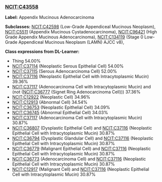 
### [NCIT:C43558](http://purl.obolibrary.org/obo/NCIT_C43558)
**Label:** Appendix Mucinous Adenocarcinoma

**Subclasses:** [NCIT:C42598](http://purl.obolibrary.org/obo/NCIT_C42598) (Low-Grade Appendiceal Mucinous Neoplasm), [NCIT:C5511](http://purl.obolibrary.org/obo/NCIT_C5511) (Appendix Mucinous Cystadenocarcinoma), [NCIT:C96421](http://purl.obolibrary.org/obo/NCIT_C96421) (High Grade Appendix Mucinous Adenocarcinoma), [NCIT:C134119](http://purl.obolibrary.org/obo/NCIT_C134119) (Stage 0 Low-Grade Appendiceal Mucinous Neoplasm (LAMN) AJCC v8), 

**Class expressions from DL-Learner:**

- Thing 54.00%
- [NCIT:C37114](http://purl.obolibrary.org/obo/NCIT_C37114) (Neoplastic Serous Epithelial Cell) 54.00%
- [NCIT:C37115](http://purl.obolibrary.org/obo/NCIT_C37115) (Serous Adenocarcinoma Cell) 52.00%
- [NCIT:C37116](http://purl.obolibrary.org/obo/NCIT_C37116) (Neoplastic Epithelial Cell with Intracytoplasmic Mucin) 39.36%
- [NCIT:C37117](http://purl.obolibrary.org/obo/NCIT_C37117) (Adenocarcinoma Cell with Intracytoplasmic Mucin) and (not ([NCIT:C36777](http://purl.obolibrary.org/obo/NCIT_C36777) (Signet Ring Adenocarcinoma Cell))) 37.36%
- [NCIT:C12922](http://purl.obolibrary.org/obo/NCIT_C12922) (Neoplastic Cell) 34.96%
- [NCIT:C12913](http://purl.obolibrary.org/obo/NCIT_C12913) (Abnormal Cell) 34.54%
- [NCIT:C36753](http://purl.obolibrary.org/obo/NCIT_C36753) (Neoplastic Epithelial Cell) 34.09%
- [NCIT:C36745](http://purl.obolibrary.org/obo/NCIT_C36745) (Abnormal Epithelial Cell) 34.03%
- [NCIT:C37117](http://purl.obolibrary.org/obo/NCIT_C37117) (Adenocarcinoma Cell with Intracytoplasmic Mucin) 30.87%
- [NCIT:C36807](http://purl.obolibrary.org/obo/NCIT_C36807) (Dysplastic Epithelial Cell) and [NCIT:C37116](http://purl.obolibrary.org/obo/NCIT_C37116) (Neoplastic Epithelial Cell with Intracytoplasmic Mucin) 30.87%
- [NCIT:C36794](http://purl.obolibrary.org/obo/NCIT_C36794) (Dysplastic Glandular Cell) and [NCIT:C37116](http://purl.obolibrary.org/obo/NCIT_C37116) (Neoplastic Epithelial Cell with Intracytoplasmic Mucin) 30.87%
- [NCIT:C36779](http://purl.obolibrary.org/obo/NCIT_C36779) (Malignant Epithelial Cell) and [NCIT:C37116](http://purl.obolibrary.org/obo/NCIT_C37116) (Neoplastic Epithelial Cell with Intracytoplasmic Mucin) 30.87%
- [NCIT:C36773](http://purl.obolibrary.org/obo/NCIT_C36773) (Adenocarcinoma Cell) and [NCIT:C37116](http://purl.obolibrary.org/obo/NCIT_C37116) (Neoplastic Epithelial Cell with Intracytoplasmic Mucin) 30.87%
- [NCIT:C12917](http://purl.obolibrary.org/obo/NCIT_C12917) (Malignant Cell) and [NCIT:C37116](http://purl.obolibrary.org/obo/NCIT_C37116) (Neoplastic Epithelial Cell with Intracytoplasmic Mucin) 30.87%


